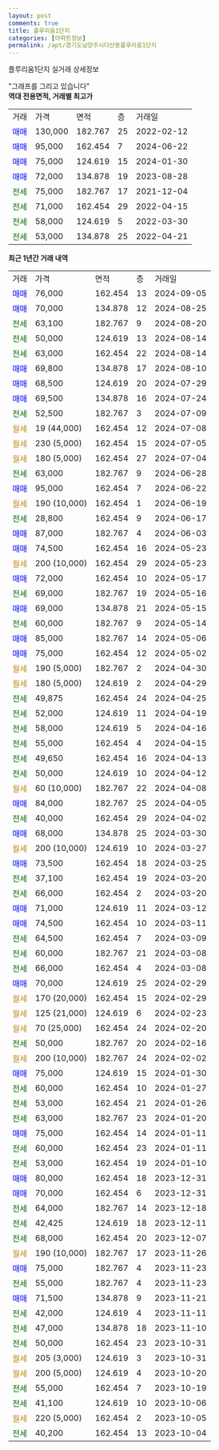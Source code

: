 ```yaml
---
layout: post
comments: true
title: 플루리움1단지
categories: [아파트정보]
permalink: /apt/경기도남양주시다산동플루리움1단지
---
```


플루리움1단지 실거래 상세정보

<script type="text/javascript">
  google.charts.load('current', {'packages':['line', 'corechart']});
  google.charts.setOnLoadCallback(drawChart);

  function drawChart() {
    var data = new google.visualization.DataTable();
    data.addColumn('date', '거래일');
    data.addColumn('number', "매매");
    data.addColumn('number', "전세");
    data.addColumn('number', "전매");

    data.addRows([[new Date(Date.parse("2024-09-05")), 76000, null, null], [new Date(Date.parse("2024-08-25")), 70000, null, null], [new Date(Date.parse("2024-08-20")), null, 63100, null], [new Date(Date.parse("2024-08-14")), null, 50000, null], [new Date(Date.parse("2024-08-14")), null, 63000, null], [new Date(Date.parse("2024-08-10")), 69800, null, null], [new Date(Date.parse("2024-07-29")), 68500, null, null], [new Date(Date.parse("2024-07-24")), 69500, null, null], [new Date(Date.parse("2024-07-09")), null, 52500, null], [new Date(Date.parse("2024-07-08")), null, null, null], [new Date(Date.parse("2024-07-05")), null, null, null], [new Date(Date.parse("2024-07-04")), null, null, null], [new Date(Date.parse("2024-06-28")), null, 63000, null], [new Date(Date.parse("2024-06-22")), 95000, null, null], [new Date(Date.parse("2024-06-19")), null, null, null], [new Date(Date.parse("2024-06-17")), null, 28800, null], [new Date(Date.parse("2024-06-03")), 87000, null, null], [new Date(Date.parse("2024-05-23")), 74500, null, null], [new Date(Date.parse("2024-05-23")), null, null, null], [new Date(Date.parse("2024-05-17")), 72000, null, null], [new Date(Date.parse("2024-05-16")), null, 69000, null], [new Date(Date.parse("2024-05-15")), 69000, null, null], [new Date(Date.parse("2024-05-14")), null, 60000, null], [new Date(Date.parse("2024-05-06")), 85000, null, null], [new Date(Date.parse("2024-05-02")), 75000, null, null], [new Date(Date.parse("2024-04-30")), null, null, null], [new Date(Date.parse("2024-04-29")), null, null, null], [new Date(Date.parse("2024-04-25")), null, 49875, null], [new Date(Date.parse("2024-04-19")), null, 52000, null], [new Date(Date.parse("2024-04-16")), null, 58000, null], [new Date(Date.parse("2024-04-15")), null, 55000, null], [new Date(Date.parse("2024-04-13")), null, 49650, null], [new Date(Date.parse("2024-04-12")), null, 50000, null], [new Date(Date.parse("2024-04-08")), null, null, null], [new Date(Date.parse("2024-04-05")), 84000, null, null], [new Date(Date.parse("2024-04-02")), null, 40000, null], [new Date(Date.parse("2024-03-30")), 68000, null, null], [new Date(Date.parse("2024-03-27")), null, null, null], [new Date(Date.parse("2024-03-25")), 73500, null, null], [new Date(Date.parse("2024-03-20")), null, 37100, null], [new Date(Date.parse("2024-03-20")), null, 66000, null], [new Date(Date.parse("2024-03-12")), 71000, null, null], [new Date(Date.parse("2024-03-11")), 74500, null, null], [new Date(Date.parse("2024-03-09")), null, 64500, null], [new Date(Date.parse("2024-03-08")), null, 60000, null], [new Date(Date.parse("2024-03-08")), null, 66000, null], [new Date(Date.parse("2024-02-29")), 70000, null, null], [new Date(Date.parse("2024-02-29")), null, null, null], [new Date(Date.parse("2024-02-23")), null, null, null], [new Date(Date.parse("2024-02-20")), null, null, null], [new Date(Date.parse("2024-02-16")), null, 50000, null], [new Date(Date.parse("2024-02-02")), null, null, null], [new Date(Date.parse("2024-01-30")), 75000, null, null], [new Date(Date.parse("2024-01-27")), null, 60000, null], [new Date(Date.parse("2024-01-26")), null, 53000, null], [new Date(Date.parse("2024-01-20")), null, 63000, null], [new Date(Date.parse("2024-01-11")), 75000, null, null], [new Date(Date.parse("2024-01-11")), null, 60000, null], [new Date(Date.parse("2024-01-10")), null, 53000, null], [new Date(Date.parse("2023-12-31")), 80000, null, null], [new Date(Date.parse("2023-12-31")), 70000, null, null], [new Date(Date.parse("2023-12-18")), null, 64000, null], [new Date(Date.parse("2023-12-11")), null, 42425, null], [new Date(Date.parse("2023-12-07")), null, 68000, null], [new Date(Date.parse("2023-11-26")), null, null, null], [new Date(Date.parse("2023-11-23")), 75000, null, null], [new Date(Date.parse("2023-11-23")), null, 55000, null], [new Date(Date.parse("2023-11-21")), 71500, null, null], [new Date(Date.parse("2023-11-11")), null, 42000, null], [new Date(Date.parse("2023-11-10")), null, 47000, null], [new Date(Date.parse("2023-10-31")), null, 50000, null], [new Date(Date.parse("2023-10-31")), null, null, null], [new Date(Date.parse("2023-10-20")), null, null, null], [new Date(Date.parse("2023-10-19")), null, 55000, null], [new Date(Date.parse("2023-10-06")), null, 41100, null], [new Date(Date.parse("2023-10-05")), null, null, null], [new Date(Date.parse("2023-10-04")), null, 40200, null]]);

    var options = {
      hAxis: {
        format: 'yyyy/MM/dd'
      },    
      lineWidth: 0,
      pointsVisible: true,    
      title: '최근 1년간 유형별 실거래가 분포',
      legend: { position: 'bottom' }
    };

    var formatter = new google.visualization.NumberFormat({pattern:'###,###'} );
    formatter.format(data, 1);
    formatter.format(data, 2);
    
    setTimeout(function() {
        var chart = new google.visualization.LineChart(document.getElementById('columnchart_material'));
        chart.draw(data, (options));
        document.getElementById('loading').style.display = 'none';
    }, 200);
  }
</script>


<div id="loading" style="z-index:20; display: block; margin-left: 0px">"그래프를 그리고 있습니다"</div>
<div id="columnchart_material" style="width: 95%; margin-left: 0px; display: block"></div>
<!-- contents start -->
<b>역대 전용면적, 거래별 최고가</b>
<table class="sortable">
    <tr>
      <td>거래</td>
      <td>가격</td>
      <td>면적</td>
      <td>층</td>
      <td>거래일</td>
    </tr>
        <tr>
          <td><a style="color: blue">매매</a></td>
          <td>130,000</td>
          <td>182.767</td>
          <td>25</td>
          <td>2022-02-12</td>
        </tr>            <tr>
          <td><a style="color: blue">매매</a></td>
          <td>95,000</td>
          <td>162.454</td>
          <td>7</td>
          <td>2024-06-22</td>
        </tr>            <tr>
          <td><a style="color: blue">매매</a></td>
          <td>75,000</td>
          <td>124.619</td>
          <td>15</td>
          <td>2024-01-30</td>
        </tr>            <tr>
          <td><a style="color: blue">매매</a></td>
          <td>72,000</td>
          <td>134.878</td>
          <td>19</td>
          <td>2023-08-28</td>
        </tr>        
        <tr>
              <td><a style="color: darkgreen">전세</a></td>
              <td>75,000</td>
              <td>182.767</td>
              <td>17</td>
              <td>2021-12-04</td>
            </tr>            <tr>
              <td><a style="color: darkgreen">전세</a></td>
              <td>71,000</td>
              <td>162.454</td>
              <td>29</td>
              <td>2022-04-15</td>
            </tr>            <tr>
              <td><a style="color: darkgreen">전세</a></td>
              <td>58,000</td>
              <td>124.619</td>
              <td>5</td>
              <td>2022-03-30</td>
            </tr>            <tr>
              <td><a style="color: darkgreen">전세</a></td>
              <td>53,000</td>
              <td>134.878</td>
              <td>25</td>
              <td>2022-04-21</td>
            </tr>        
    
</table>

<b>최근 1년간 거래 내역</b>

<table class="sortable">
    <tr>
      <td>거래</td>
      <td>가격</td>
      <td>면적</td>
      <td>층</td>
      <td>거래일</td>
    </tr>
    <tr>
      <td><a style="color: blue">매매</a></td>
      <td>76,000</td>
      <td>162.454</td>
      <td>13</td>
      <td>2024-09-05</td>
    </tr>          <tr>
      <td><a style="color: blue">매매</a></td>
      <td>70,000</td>
      <td>134.878</td>
      <td>12</td>
      <td>2024-08-25</td>
    </tr>          <tr>
      <td><a style="color: darkgreen">전세</a></td>
      <td>63,100</td>
      <td>182.767</td>
      <td>9</td>
      <td>2024-08-20</td>
    </tr>          <tr>
      <td><a style="color: darkgreen">전세</a></td>
      <td>50,000</td>
      <td>124.619</td>
      <td>13</td>
      <td>2024-08-14</td>
    </tr>          <tr>
      <td><a style="color: darkgreen">전세</a></td>
      <td>63,000</td>
      <td>162.454</td>
      <td>22</td>
      <td>2024-08-14</td>
    </tr>          <tr>
      <td><a style="color: blue">매매</a></td>
      <td>69,800</td>
      <td>134.878</td>
      <td>17</td>
      <td>2024-08-10</td>
    </tr>          <tr>
      <td><a style="color: blue">매매</a></td>
      <td>68,500</td>
      <td>124.619</td>
      <td>20</td>
      <td>2024-07-29</td>
    </tr>          <tr>
      <td><a style="color: blue">매매</a></td>
      <td>69,500</td>
      <td>134.878</td>
      <td>16</td>
      <td>2024-07-24</td>
    </tr>          <tr>
      <td><a style="color: darkgreen">전세</a></td>
      <td>52,500</td>
      <td>182.767</td>
      <td>3</td>
      <td>2024-07-09</td>
    </tr>          <tr>
      <td><a style="color: darkgoldenrod">월세</a></td>
      <td>19 (44,000)</td>
      <td>162.454</td>
      <td>12</td>
      <td>2024-07-08</td>
    </tr>          <tr>
      <td><a style="color: darkgoldenrod">월세</a></td>
      <td>230 (5,000)</td>
      <td>162.454</td>
      <td>15</td>
      <td>2024-07-05</td>
    </tr>          <tr>
      <td><a style="color: darkgoldenrod">월세</a></td>
      <td>180 (5,000)</td>
      <td>162.454</td>
      <td>27</td>
      <td>2024-07-04</td>
    </tr>          <tr>
      <td><a style="color: darkgreen">전세</a></td>
      <td>63,000</td>
      <td>182.767</td>
      <td>9</td>
      <td>2024-06-28</td>
    </tr>          <tr>
      <td><a style="color: blue">매매</a></td>
      <td>95,000</td>
      <td>162.454</td>
      <td>7</td>
      <td>2024-06-22</td>
    </tr>          <tr>
      <td><a style="color: darkgoldenrod">월세</a></td>
      <td>190 (10,000)</td>
      <td>162.454</td>
      <td>1</td>
      <td>2024-06-19</td>
    </tr>          <tr>
      <td><a style="color: darkgreen">전세</a></td>
      <td>28,800</td>
      <td>162.454</td>
      <td>9</td>
      <td>2024-06-17</td>
    </tr>          <tr>
      <td><a style="color: blue">매매</a></td>
      <td>87,000</td>
      <td>182.767</td>
      <td>4</td>
      <td>2024-06-03</td>
    </tr>          <tr>
      <td><a style="color: blue">매매</a></td>
      <td>74,500</td>
      <td>162.454</td>
      <td>16</td>
      <td>2024-05-23</td>
    </tr>          <tr>
      <td><a style="color: darkgoldenrod">월세</a></td>
      <td>200 (10,000)</td>
      <td>162.454</td>
      <td>29</td>
      <td>2024-05-23</td>
    </tr>          <tr>
      <td><a style="color: blue">매매</a></td>
      <td>72,000</td>
      <td>162.454</td>
      <td>10</td>
      <td>2024-05-17</td>
    </tr>          <tr>
      <td><a style="color: darkgreen">전세</a></td>
      <td>69,000</td>
      <td>182.767</td>
      <td>19</td>
      <td>2024-05-16</td>
    </tr>          <tr>
      <td><a style="color: blue">매매</a></td>
      <td>69,000</td>
      <td>134.878</td>
      <td>21</td>
      <td>2024-05-15</td>
    </tr>          <tr>
      <td><a style="color: darkgreen">전세</a></td>
      <td>60,000</td>
      <td>182.767</td>
      <td>9</td>
      <td>2024-05-14</td>
    </tr>          <tr>
      <td><a style="color: blue">매매</a></td>
      <td>85,000</td>
      <td>182.767</td>
      <td>14</td>
      <td>2024-05-06</td>
    </tr>          <tr>
      <td><a style="color: blue">매매</a></td>
      <td>75,000</td>
      <td>162.454</td>
      <td>12</td>
      <td>2024-05-02</td>
    </tr>          <tr>
      <td><a style="color: darkgoldenrod">월세</a></td>
      <td>190 (5,000)</td>
      <td>182.767</td>
      <td>2</td>
      <td>2024-04-30</td>
    </tr>          <tr>
      <td><a style="color: darkgoldenrod">월세</a></td>
      <td>180 (5,000)</td>
      <td>124.619</td>
      <td>2</td>
      <td>2024-04-29</td>
    </tr>          <tr>
      <td><a style="color: darkgreen">전세</a></td>
      <td>49,875</td>
      <td>162.454</td>
      <td>24</td>
      <td>2024-04-25</td>
    </tr>          <tr>
      <td><a style="color: darkgreen">전세</a></td>
      <td>52,000</td>
      <td>124.619</td>
      <td>11</td>
      <td>2024-04-19</td>
    </tr>          <tr>
      <td><a style="color: darkgreen">전세</a></td>
      <td>58,000</td>
      <td>124.619</td>
      <td>5</td>
      <td>2024-04-16</td>
    </tr>          <tr>
      <td><a style="color: darkgreen">전세</a></td>
      <td>55,000</td>
      <td>162.454</td>
      <td>4</td>
      <td>2024-04-15</td>
    </tr>          <tr>
      <td><a style="color: darkgreen">전세</a></td>
      <td>49,650</td>
      <td>162.454</td>
      <td>16</td>
      <td>2024-04-13</td>
    </tr>          <tr>
      <td><a style="color: darkgreen">전세</a></td>
      <td>50,000</td>
      <td>124.619</td>
      <td>10</td>
      <td>2024-04-12</td>
    </tr>          <tr>
      <td><a style="color: darkgoldenrod">월세</a></td>
      <td>60 (10,000)</td>
      <td>182.767</td>
      <td>22</td>
      <td>2024-04-08</td>
    </tr>          <tr>
      <td><a style="color: blue">매매</a></td>
      <td>84,000</td>
      <td>182.767</td>
      <td>25</td>
      <td>2024-04-05</td>
    </tr>          <tr>
      <td><a style="color: darkgreen">전세</a></td>
      <td>40,000</td>
      <td>162.454</td>
      <td>29</td>
      <td>2024-04-02</td>
    </tr>          <tr>
      <td><a style="color: blue">매매</a></td>
      <td>68,000</td>
      <td>134.878</td>
      <td>25</td>
      <td>2024-03-30</td>
    </tr>          <tr>
      <td><a style="color: darkgoldenrod">월세</a></td>
      <td>200 (10,000)</td>
      <td>124.619</td>
      <td>10</td>
      <td>2024-03-27</td>
    </tr>          <tr>
      <td><a style="color: blue">매매</a></td>
      <td>73,500</td>
      <td>162.454</td>
      <td>18</td>
      <td>2024-03-25</td>
    </tr>          <tr>
      <td><a style="color: darkgreen">전세</a></td>
      <td>37,100</td>
      <td>162.454</td>
      <td>19</td>
      <td>2024-03-20</td>
    </tr>          <tr>
      <td><a style="color: darkgreen">전세</a></td>
      <td>66,000</td>
      <td>162.454</td>
      <td>2</td>
      <td>2024-03-20</td>
    </tr>          <tr>
      <td><a style="color: blue">매매</a></td>
      <td>71,000</td>
      <td>124.619</td>
      <td>11</td>
      <td>2024-03-12</td>
    </tr>          <tr>
      <td><a style="color: blue">매매</a></td>
      <td>74,500</td>
      <td>162.454</td>
      <td>10</td>
      <td>2024-03-11</td>
    </tr>          <tr>
      <td><a style="color: darkgreen">전세</a></td>
      <td>64,500</td>
      <td>162.454</td>
      <td>7</td>
      <td>2024-03-09</td>
    </tr>          <tr>
      <td><a style="color: darkgreen">전세</a></td>
      <td>60,000</td>
      <td>182.767</td>
      <td>21</td>
      <td>2024-03-08</td>
    </tr>          <tr>
      <td><a style="color: darkgreen">전세</a></td>
      <td>66,000</td>
      <td>162.454</td>
      <td>4</td>
      <td>2024-03-08</td>
    </tr>          <tr>
      <td><a style="color: blue">매매</a></td>
      <td>70,000</td>
      <td>124.619</td>
      <td>25</td>
      <td>2024-02-29</td>
    </tr>          <tr>
      <td><a style="color: darkgoldenrod">월세</a></td>
      <td>170 (20,000)</td>
      <td>162.454</td>
      <td>15</td>
      <td>2024-02-29</td>
    </tr>          <tr>
      <td><a style="color: darkgoldenrod">월세</a></td>
      <td>125 (21,000)</td>
      <td>124.619</td>
      <td>6</td>
      <td>2024-02-23</td>
    </tr>          <tr>
      <td><a style="color: darkgoldenrod">월세</a></td>
      <td>70 (25,000)</td>
      <td>162.454</td>
      <td>24</td>
      <td>2024-02-20</td>
    </tr>          <tr>
      <td><a style="color: darkgreen">전세</a></td>
      <td>50,000</td>
      <td>182.767</td>
      <td>20</td>
      <td>2024-02-16</td>
    </tr>          <tr>
      <td><a style="color: darkgoldenrod">월세</a></td>
      <td>200 (10,000)</td>
      <td>182.767</td>
      <td>24</td>
      <td>2024-02-02</td>
    </tr>          <tr>
      <td><a style="color: blue">매매</a></td>
      <td>75,000</td>
      <td>124.619</td>
      <td>15</td>
      <td>2024-01-30</td>
    </tr>          <tr>
      <td><a style="color: darkgreen">전세</a></td>
      <td>60,000</td>
      <td>162.454</td>
      <td>10</td>
      <td>2024-01-27</td>
    </tr>          <tr>
      <td><a style="color: darkgreen">전세</a></td>
      <td>53,000</td>
      <td>162.454</td>
      <td>21</td>
      <td>2024-01-26</td>
    </tr>          <tr>
      <td><a style="color: darkgreen">전세</a></td>
      <td>63,000</td>
      <td>182.767</td>
      <td>23</td>
      <td>2024-01-20</td>
    </tr>          <tr>
      <td><a style="color: blue">매매</a></td>
      <td>75,000</td>
      <td>162.454</td>
      <td>14</td>
      <td>2024-01-11</td>
    </tr>          <tr>
      <td><a style="color: darkgreen">전세</a></td>
      <td>60,000</td>
      <td>162.454</td>
      <td>23</td>
      <td>2024-01-11</td>
    </tr>          <tr>
      <td><a style="color: darkgreen">전세</a></td>
      <td>53,000</td>
      <td>162.454</td>
      <td>19</td>
      <td>2024-01-10</td>
    </tr>          <tr>
      <td><a style="color: blue">매매</a></td>
      <td>80,000</td>
      <td>162.454</td>
      <td>18</td>
      <td>2023-12-31</td>
    </tr>          <tr>
      <td><a style="color: blue">매매</a></td>
      <td>70,000</td>
      <td>162.454</td>
      <td>6</td>
      <td>2023-12-31</td>
    </tr>          <tr>
      <td><a style="color: darkgreen">전세</a></td>
      <td>64,000</td>
      <td>182.767</td>
      <td>14</td>
      <td>2023-12-18</td>
    </tr>          <tr>
      <td><a style="color: darkgreen">전세</a></td>
      <td>42,425</td>
      <td>124.619</td>
      <td>18</td>
      <td>2023-12-11</td>
    </tr>          <tr>
      <td><a style="color: darkgreen">전세</a></td>
      <td>68,000</td>
      <td>162.454</td>
      <td>20</td>
      <td>2023-12-07</td>
    </tr>          <tr>
      <td><a style="color: darkgoldenrod">월세</a></td>
      <td>190 (10,000)</td>
      <td>182.767</td>
      <td>17</td>
      <td>2023-11-26</td>
    </tr>          <tr>
      <td><a style="color: blue">매매</a></td>
      <td>75,000</td>
      <td>182.767</td>
      <td>4</td>
      <td>2023-11-23</td>
    </tr>          <tr>
      <td><a style="color: darkgreen">전세</a></td>
      <td>55,000</td>
      <td>182.767</td>
      <td>4</td>
      <td>2023-11-23</td>
    </tr>          <tr>
      <td><a style="color: blue">매매</a></td>
      <td>71,500</td>
      <td>134.878</td>
      <td>9</td>
      <td>2023-11-21</td>
    </tr>          <tr>
      <td><a style="color: darkgreen">전세</a></td>
      <td>42,000</td>
      <td>124.619</td>
      <td>4</td>
      <td>2023-11-11</td>
    </tr>          <tr>
      <td><a style="color: darkgreen">전세</a></td>
      <td>47,000</td>
      <td>134.878</td>
      <td>18</td>
      <td>2023-11-10</td>
    </tr>          <tr>
      <td><a style="color: darkgreen">전세</a></td>
      <td>50,000</td>
      <td>162.454</td>
      <td>23</td>
      <td>2023-10-31</td>
    </tr>          <tr>
      <td><a style="color: darkgoldenrod">월세</a></td>
      <td>205 (3,000)</td>
      <td>124.619</td>
      <td>3</td>
      <td>2023-10-31</td>
    </tr>          <tr>
      <td><a style="color: darkgoldenrod">월세</a></td>
      <td>200 (5,000)</td>
      <td>124.619</td>
      <td>4</td>
      <td>2023-10-20</td>
    </tr>          <tr>
      <td><a style="color: darkgreen">전세</a></td>
      <td>55,000</td>
      <td>162.454</td>
      <td>7</td>
      <td>2023-10-19</td>
    </tr>          <tr>
      <td><a style="color: darkgreen">전세</a></td>
      <td>41,100</td>
      <td>124.619</td>
      <td>10</td>
      <td>2023-10-06</td>
    </tr>          <tr>
      <td><a style="color: darkgoldenrod">월세</a></td>
      <td>220 (5,000)</td>
      <td>162.454</td>
      <td>2</td>
      <td>2023-10-05</td>
    </tr>          <tr>
      <td><a style="color: darkgreen">전세</a></td>
      <td>40,200</td>
      <td>162.454</td>
      <td>13</td>
      <td>2023-10-04</td>
    </tr>      </table>
<!-- contents end -->    

